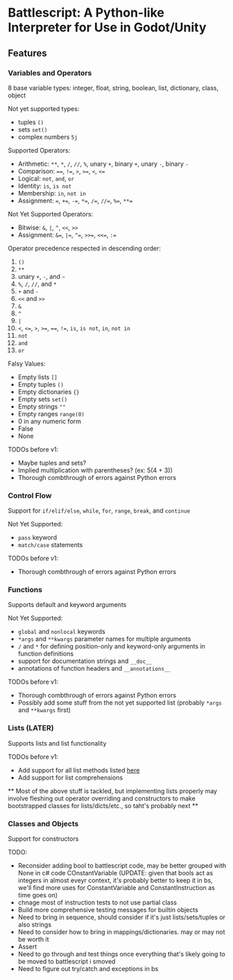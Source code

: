 # Battlescript: A Python-like Interpreter for Use in Godot/Unity

## Features
### Variables and Operators

8 base variable types: integer, float, string, boolean, list, dictionary, class, object

Not yet supported types:
- tuples `()`
- sets `set()`
- complex numbers `5j`

Supported Operators:
- Arithmetic:  `**`, `*`, `/`, `//`, `%`, unary `+`, binary `+`, unary `-`, binary `-`
- Comparison:  `==`, `!=`, `>`, `>=`, `<`, `<=`
- Logical: `not`, `and`, `or`
- Identity: `is`, `is not`
- Membership: `in`, `not in`
- Assignment: `=`, `+=`, `-=`, `*=`, `/=`, `//=`, `%=`, `**=`

Not Yet Supported Operators:
- Bitwise: `&`, `|`, `^`, `<<`, `>>`
- Assignment: `&=`, `|=`, `^=`, `>>=`, `<<=`, `:=`

Operator precedence respected in descending order: 
1. `()` 
2. `**`
3. unary `+`, `-`, and `~`
4. `%`, `/`, `//`, and `*`
5. `+` and `-`
6. `<<` and `>>`
7. `&`
8. `^`
9. `|`
10. `<`, `<=`, `>`, `>=`, `==`, `!=`, `is`, `is not`, `in`, `not in`
11. `not`
12. `and`
13. `or`

Falsy Values:
- Empty lists `[]`
- Empty tuples `()`
- Empty dictionaries `{}`
- Empty sets `set()`
- Empty strings `""`
- Empty ranges `range(0)`
- 0 in any numeric form
- False
- None

TODOs before v1:
- Maybe tuples and sets?
- Implied multiplication with parentheses? (ex: 5(4 + 3))
- Thorough combthrough of errors against Python errors

### Control Flow

Support for `if/elif/else`, `while`, `for`, `range`, `break`, and `continue`

Not Yet Supported:
- `pass` keyword
- `match/case` statements

TODOs before v1:
- Thorough combthrough of errors against Python errors

### Functions

Supports default and keyword arguments

Not Yet Supported: 
- `global` and `nonlocal` keywords
- `*args` and `**kwargs` parameter names for multiple arguments
- `/` and `*` for defining position-only and keyword-only arguments in function definitions
- support for documentation strings and `__doc__`
- annotations of function headers and `__annotations__`

TODOs before v1:
- Thorough combthrough of errors against Python errors
- Possibly add some stuff from the not yet supported list (probably `*args` and `**kwargs` first)

### Lists (LATER)

Supports lists and list functionality

TODOs before v1:
- Add support for all list methods listed [here](https://docs.python.org/3/tutorial/datastructures.html#more-on-lists)
- Add support for list comprehensions

** Most of the above stuff is tackled, but implementing lists properly may involve fleshing out operator overriding and constructors to make bootstrapped classes for lists/dicts/etc., so taht's probably next **

### Classes and Objects

Support for constructors

TODO:
- Reconsider adding bool to battlescript code, may be better grouped with None in c# code COnstantVariable (UPDATE: given that bools act as integers in almost eveyr context, it's probably better to keep it in bs, we'll find more uses for ConstantVariable and ConstantInstruction as time goes on)
- chnage most of instruction tests to not use partial class
- Build more comprehensive testing messages for builtin objects
- Need to bring in sequence, should consider if it's just lists/sets/tuples or also strings
- Need to consider how to bring in mappings/dictionaries.  may or may not be worth it
- Assert
- Need to go through and test things once everything that's likely going to be moved to battlescript i smoved
- Need to figure out try/catch and exceptions in bs